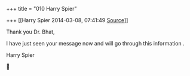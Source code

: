 +++
title = "010 Harry Spier"

+++
[[Harry Spier	2014-03-08, 07:41:49 [Source](https://groups.google.com/g/samskrita/c/QNFPhuj73XE)]]



Thank you Dr. Bhat,

I have just seen your message now and will go through this information .  

Harry Spier



